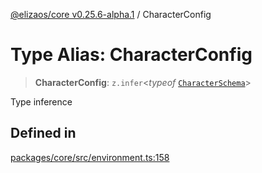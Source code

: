 [@elizaos/core v0.25.6-alpha.1](../index.md) / CharacterConfig

# Type Alias: CharacterConfig

> **CharacterConfig**: `z.infer`\<*typeof* [`CharacterSchema`](../variables/CharacterSchema.md)\>

Type inference

## Defined in

[packages/core/src/environment.ts:158](https://github.com/divine-comedian/eliza/blob/main/packages/core/src/environment.ts#L158)
